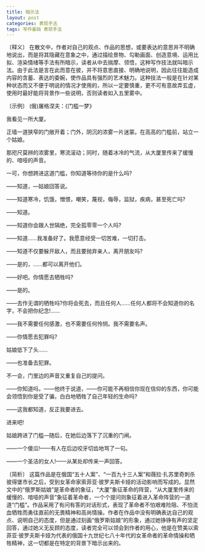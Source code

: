 ```yaml
---
title: 暗示法
layout: post
categories: 表现手法
tags: 写作基础 表现手法
---
```


〔释义〕 在散文中，作者对自己的观点、作品的思想，或要表达的意思并不明确地说出，而是将其隐藏在意象之中，通过描绘景物、勾勒画面、创造意境、运用比拟、渲染情绪等手法有所暗示，读者从中去揣摩、领悟，这种写作技法就叫暗示法。由于此法是言在此而意在彼，并不将意思直接、明确地说明，因此往往能造成内容的含蓄、表达的委婉，使作品具有强烈的艺术魅力。这种技法一般是在针对某种状态而又不便于明说的情况才使用的，所以一定要慎重，更不可有意故弄玄虚，使用时最好能将背景作一些说明，否则读者如入五里雾中。

〔示例〕 (俄)屠格涅夫：《门槛一梦》

我看见一所大厦。

正墙一道狭窄的门敞开着；门外，阴沉的浓雾一片迷蒙。在高高的门槛前，站立一个姑娘。

那咫尺莫辨的浓雾里，寒流滚动；同时，随着冰冷的气流，从大厦里传来了缓慢的、喑哑的声音。

一可，你想跨进这道门槛，你知道等待你的是什么吗?

——知道，—姑娘回答说。

——知道寒冷，饥饿，憎恨，嘲笑，蔑视，侮辱，监狱，疾病，甚至死亡吗?

——知道。

——知道你会跟人世隔绝，完全孤零零一个人吗?

——知道……我准备好了。我愿意经受一切苦难，一切打击。

——知道不仅要躲开敌人，而且要抛弃亲人，离开朋友吗?

——是的，……都可以离开他们。

——好吧。你情愿去牺牲吗?

——是的。

——去作无谓的牺牲吗?你将会死去，而且任何人……任何人都将不会知道你的名字，不会把你纪念!……

——我不需要任何感激，也不需要任何怜悯。我不需要名声。

——你情愿去犯罪吗?

姑娘低下了头……

——也准备去犯罪。

不一会，门里边的声音又重复自己的提问。

——你知道吗，——他终于说道，——你可能不再相信你现在信仰的东西，你可能会领悟到你是受了骗，白白地牺牲了自己年轻的生命吗?

——这我都知道，反正我要进去。

进来吧!

姑娘跨进了门槛—随后，在她后边落下了沉重的门闸。

——一个傻瓜!——有人在后边咬牙切齿地骂了一句。

——一个圣洁的女人!——从某处却传来一声回答。

〔简析〕 这篇作品是在俄国“五十人案”、“一百九十三人案”和薇拉·扎苏里奇刺杀彼得堡市长之后，受到女革命家索菲亚·彼罗夫斯卡娅的活动影响而写成的。显然文中的“俄罗斯姑娘”是革命者的象征，“大厦”象征革命的阵营，“从大厦里传来的缓慢的、喑哑的声音”象征着革命者，一个个提问则象征着进入革命阵营的一道道“门槛”。作品采用了有问有答的对话形式，表现了革命者不怕艰难险阻、不怕流血牺牲而勇往直前的无畏精神和高尚情操。作者在作品中没有明确表达自己的观点、说明自己的态度，但是通过刻画“俄罗斯姑娘”的形象，通过她铮铮有声的坚定回答，通过她义无反顾的态度，读者完全可以领会到作者的用心，他是在赞美以索菲亚·彼罗夫斯卡娅为代表的俄国十九世纪七八十年代的女革命者的革命情操和牺牲精神，这一切都是在特定的背景下暗示出来的。 